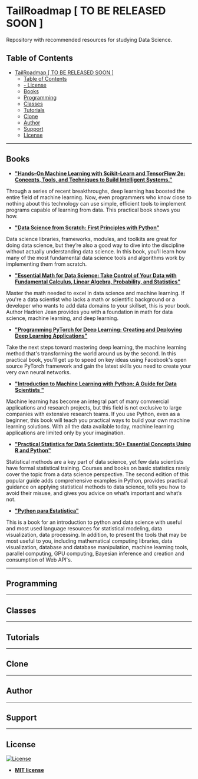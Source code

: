 # TailRoadmap [ TO BE RELEASED SOON ]
Repository with recommended resources for studying Data Science.

## Table of Contents
- [TailRoadmap [ TO BE RELEASED SOON ]](#tailroadmap--to-be-released-soon-)
  - [Table of Contents](#table-of-contents)
  - [- License](#ullilicenseliul)
  - [Books](#books)
  - [Programming](#programming)
  - [Classes](#classes)
  - [Tutorials](#tutorials)
  - [Clone](#clone)
  - [Author](#author)
  - [Support](#support)
  - [License](#license)
---
## Books

* **["Hands–On Machine Learning with Scikit–Learn and TensorFlow 2e: Concepts, Tools, and Techniques to Build Intelligent Systems."](https://www.amazon.com.br/Hands-Machine-Learning-Scikit-Learn-TensorFlow/dp/1492032646/ref=sr_1_2?__mk_pt_BR=%C3%85M%C3%85%C5%BD%C3%95%C3%91&dchild=1&keywords=tensorflow&qid=1598403055&sr=8-2)**

Through a series of recent breakthroughs, deep learning has boosted the entire field of machine learning. Now, even programmers who know close to nothing about this technology can use simple, efficient tools to implement programs capable of learning from data. This practical book shows you how.

* **["Data Science from Scratch: First Principles with Python"](https://www.amazon.com.br/Data-Science-Scratch-Principles-Python/dp/149190142X/ref=sr_1_3?__mk_pt_BR=%C3%85M%C3%85%C5%BD%C3%95%C3%91&dchild=1&keywords=data+science+from+scratch&qid=1598403146&sr=8-3)**

Data science libraries, frameworks, modules, and toolkits are great for doing data science, but they’re also a good way to dive into the discipline without actually understanding data science. In this book, you’ll learn how many of the most fundamental data science tools and algorithms work by implementing them from scratch.

* **["Essential Math for Data Science: Take Control of Your Data with Fundamental Calculus, Linear Algebra, Probability, and Statistics"](https://www.amazon.com.br/Essential-Math-Data-Science-Fundamental/dp/1098115562/ref=sr_1_26?__mk_pt_BR=%C3%85M%C3%85%C5%BD%C3%95%C3%91&dchild=1&keywords=o%27reilly&qid=1598403551&sr=8-26)**

Master the math needed to excel in data science and machine learning. If you're a data scientist who lacks a math or scientific background or a developer who wants to add data domains to your skillset, this is your book. Author Hadrien Jean provides you with a foundation in math for data science, machine learning, and deep learning.

* **["Programming PyTorch for Deep Learning: Creating and Deploying Deep Learning Applications"](https://www.amazon.com.br/Programming-PyTorch-Deep-Learning-Pointer/dp/1492045357/ref=sr_1_3?__mk_pt_BR=%C3%85M%C3%85%C5%BD%C3%95%C3%91&dchild=1&keywords=deep+learning+with+pytorch&qid=1598403985&sr=8-3)**

Take the next steps toward mastering deep learning, the machine learning method that's transforming the world around us by the second. In this practical book, you'll get up to speed on key ideas using Facebook's open source PyTorch framework and gain the latest skills you need to create your very own neural networks.

* **["Introduction to Machine Learning with Python: A Guide for Data Scientists "](https://www.amazon.com.br/Introduction-Machine-Learning-Python-Scientists-ebook/dp/B01M0LNE8C/ref=sr_1_10?__mk_pt_BR=%C3%85M%C3%85%C5%BD%C3%95%C3%91&dchild=1&keywords=machine+learning&qid=1598404231&s=digital-text&sr=1-10)**

Machine learning has become an integral part of many commercial applications and research projects, but this field is not exclusive to large companies with extensive research teams. If you use Python, even as a beginner, this book will teach you practical ways to build your own machine learning solutions. With all the data available today, machine learning applications are limited only by your imagination.

* **["Practical Statistics for Data Scientists: 50+ Essential Concepts Using R and Python"](https://www.amazon.com.br/Practical-Statistics-Data-Scientists-Essential-ebook/dp/B08712TT3F/ref=rtpb_27?_encoding=UTF8&pd_rd_i=B08712TT3F&pd_rd_r=c4d0d621-b680-4ef7-a023-d809885512ff&pd_rd_w=4fe5B&pd_rd_wg=KmM5G&pf_rd_p=1732dfeb-9707-47b3-92c2-fdb9caaca2b7&pf_rd_r=XZ74NXNJ47VC1TE2QJV1&psc=1&refRID=XZ74NXNJ47VC1TE2QJV1)**

Statistical methods are a key part of data science, yet few data scientists have formal statistical training. Courses and books on basic statistics rarely cover the topic from a data science perspective. The second edition of this popular guide adds comprehensive examples in Python, provides practical guidance on applying statistical methods to data science, tells you how to avoid their misuse, and gives you advice on what’s important and what’s not.  

* **["Python para Estatística"](https://tmfilho.github.io/pyestbook/intro)**

This is a book for an introduction to python and data science with useful and most used language resources for statistical modeling, data visualization, data processing. In addition, to present the tools that may be most useful to you, including mathematical computing libraries, data visualization, database and database manipulation, machine learning tools, parallel computing, GPU computing, Bayesian inference and creation and consumption of Web API's.

---
## Programming

---
## Classes

---
## Tutorials

---
## Clone

---
## Author

---
## Support


---
## License

[![License](http://img.shields.io/:license-mit-blue.svg?style=flat-square)](http://badges.mit-license.org)

- **[MIT license](http://opensource.org/licenses/mit-license.php)**

